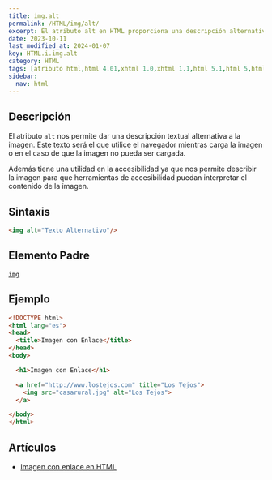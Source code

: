 ```yaml
---
title: img.alt
permalink: /HTML/img/alt/
excerpt: El atributo alt en HTML proporciona una descripción alternativa para imágenes, útil para accesibilidad.
date: 2023-10-11
last_modified_at: 2024-01-07
key: HTML.i.img.alt
category: HTML
tags: [atributo html,html 4.01,xhtml 1.0,xhtml 1.1,html 5.1,html 5,html 5.2]
sidebar:
  nav: html
---
```


## Descripción


El atributo `alt` nos permite dar una descripción textual alternativa a la imagen. Este texto será el que utilice el navegador mientras carga la imagen o en el caso de que la imagen no pueda ser cargada.


Además tiene una utilidad en la accesibilidad ya que nos permite describir la imagen para que herramientas de accesibilidad puedan interpretar el contenido de la imagen.


## Sintaxis


```html
<img alt="Texto Alternativo"/>
```


## Elemento Padre


[`img`](https://www.w3api.com/HTML/img/)


## Ejemplo


```html
<!DOCTYPE html>
<html lang="es">
<head>
  <title>Imagen con Enlace</title>
</head>
<body>

  <h1>Imagen con Enlace</h1>

  <a href="http://www.lostejos.com" title="Los Tejos">
    <img src="casarural.jpg" alt="Los Tejos">
  </a>

</body>
</html>
```


## Artículos

- [Imagen con enlace en HTML](https://lineadecodigo.com/html/imagen-con-enlace-en-html/)
